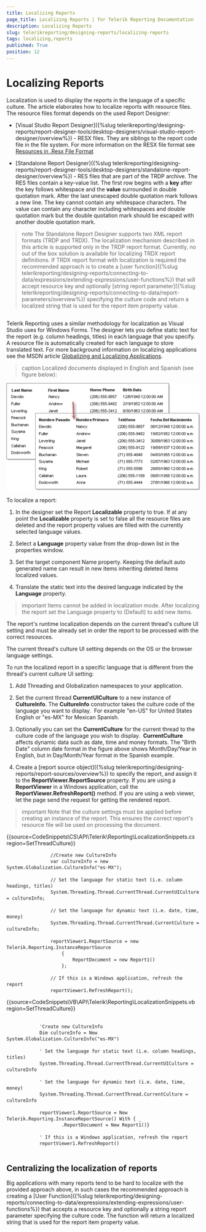 ```yaml
---
title: Localizing Reports
page_title: Localizing Reports | for Telerik Reporting Documentation
description: Localizing Reports
slug: telerikreporting/designing-reports/localizing-reports
tags: localizing,reports
published: True
position: 12
---
```


# Localizing Reports



Localization is used to display the reports in the language of a specific culture. 
        The article elaborates how to localize reports with resource files. 
        The resource files format depends on the used Report Designer:
      

* [Visual Studio Report Designer]({%slug telerikreporting/designing-reports/report-designer-tools/desktop-designers/visual-studio-report-designer/overview%}) 
            - RESX files. They are siblings to the report code file in the file system. For more information on the
            RESX file format see [Resources in .Resx File Format ](https://docs.microsoft.com/en-us/previous-versions/dotnet/netframework-3.0/ekyft91f(v=vs.85))

* [Standalone Report Designer]({%slug telerikreporting/designing-reports/report-designer-tools/desktop-designers/standalone-report-designer/overview%})            - RES files that are part of the TRDP archive.
            The RES files contain a key-value list. The first row begins with a __key__ 
            after the key follows whitespace and the __value__ surrounded in
            double quotation mark. After the last unescaped double quotation mark follows a new line.
            The key cannot contain any whitespace characters.
            The value can contain any character including whitespaces and double quotation mark but the 
            double quotation mark should be escaped with another double quotation mark.
          

>note The Standalone Report Designer supports two XML report formats (TRDP and TRDX).              The localization mechanism described in this article is supported only in the TRDP report format.              Currently, no out of the box solution is available for localizing TRDX report definitions.              If TRDX report format with localization is required the recommended approach is to create a               [user function]({%slug telerikreporting/designing-reports/connecting-to-data/expressions/extending-expressions/user-functions%})              that will accept resource key and optionally               [string report parameter]({%slug telerikreporting/designing-reports/connecting-to-data/report-parameters/overview%})               specifying the culture code and return a localized string that is used              for the report item property value.            


## 

Telerik Reporting uses a similar methodology for localization as Visual Studio uses for Windows Forms.
          The designer lets you define static text for the report (e.g. column headings, titles) in each language that you specify.
          A resource file is automatically created for each language to store translated text. For more background information on
          localizing applications see the MSDN article
          [Globalizing and Localizing Applications](https://msdn.microsoft.com/en-us/library/1021kkz0.aspx).
        
>caption Localized documents displayed in English and Spanish (see figure below):

  
  ![](images/localize1.png)

To localize a report:

1. In the designer set the Report __Localizable__ property to true.
            If at any point the __Localizable__ property is set to false all the
              resource files are deleted and the report property values are filled with the currently selected
              language values.
            

1. Select a __Language__ property value from the drop-down list in the properties window.
            

1. Set the target component Name property. Keeping the default auto generated name can result in new items inheriting deleted items localized values.
            

1. Translate the static text into the desired language indicated by the __Language__ property.
            

>important Items cannot be added in localization mode. After localizing the report set the Language property to (Default) to add new items.          


The report's runtime localization depends on the current thread's culture UI setting
          and must be already set in order the report to be processed with the correct resources.
        

The current thread's culture UI setting depends on the OS or the browser language settings.
        

To run the localized report in a specific language that is different from the thread's current culture UI setting: 

1. Add Threading and Globalization namespaces to your application.

1. Set the current thread __CurrentUICulture__ to a new instance of 
              __CultureInfo__. The __CultureInfo__ constructor 
              takes the culture code of the language you want to display.  
              For example "en-US" for United States English or "es-MX" for Mexican Spanish.
            

1. Optionally you can set the __CurrentCulture__ for the current thread 
              to the culture code of the language you wish to display.  
              __CurrentCulture__ affects dynamic data such as date, time and money formats. 
              The "Birth Date" column date format in the figure above shows Month/Day/Year in English, 
              but in Day/Month/Year format in the Spanish example.
            

1. Create a [report source object]({%slug telerikreporting/designing-reports/report-sources/overview%}) 
              to specify the report, and assign it to the __ReportViewer.ReportSource__ 
              property.
            If you are using a __ReportViewer__ in a Windows application,
              call the __ReportViewer.RefreshReport()__ method.
              If you are using a web viewer, let the page send the request for getting the rendered report.
            

>important Note that the culture settings must be applied before creating an instance of the report.            This ensures the correct report's resource file will be used on processing the document.          


{{source=CodeSnippets\CS\API\Telerik\Reporting\LocalizationSnippets.cs region=SetThreadCulture}}
````[C#] Setting the language at runtime
	            //Create new CultureInfo
	            var cultureInfo = new System.Globalization.CultureInfo("es-MX");
	
			    // Set the language for static text (i.e. column headings, titles)
			    System.Threading.Thread.CurrentThread.CurrentUICulture = cultureInfo;
	
			    // Set the language for dynamic text (i.e. date, time, money)
			    System.Threading.Thread.CurrentThread.CurrentCulture = cultureInfo; 
	
	            reportViewer1.ReportSource = new Telerik.Reporting.InstanceReportSource
	                {
	                    ReportDocument = new Report1()
	                };
	
			    // If this is a Windows application, refresh the report
			    reportViewer1.RefreshReport();
````



{{source=CodeSnippets\VB\API\Telerik\Reporting\LocalizationSnippets.vb region=SetThreadCulture}}
````[VB] Setting the language at runtime
	
	        'Create new CultureInfo
	        Dim cultureInfo = New System.Globalization.CultureInfo("es-MX")
	
	        ' Set the language for static text (i.e. column headings, titles)
	        System.Threading.Thread.CurrentThread.CurrentUICulture = cultureInfo
	
	        ' Set the language for dynamic text (i.e. date, time, money)
	        System.Threading.Thread.CurrentThread.CurrentCulture = cultureInfo
	
	        reportViewer1.ReportSource = New Telerik.Reporting.InstanceReportSource() With { _
	                .ReportDocument = New Report1()}
	
	        ' If this is a Windows application, refresh the report
	        reportViewer1.RefreshReport()
	
````



## Centralizing the localization of reports

Big applications with many reports tend to be hard to localize with the provided approach above,
          in such cases the recommended approach is creating a [User Function]({%slug telerikreporting/designing-reports/connecting-to-data/expressions/extending-expressions/user-functions%})          that accepts a resource key and optionally a string report parameter specifying the culture code.
          The function will return a localized string that is used for the report item property value.
        
